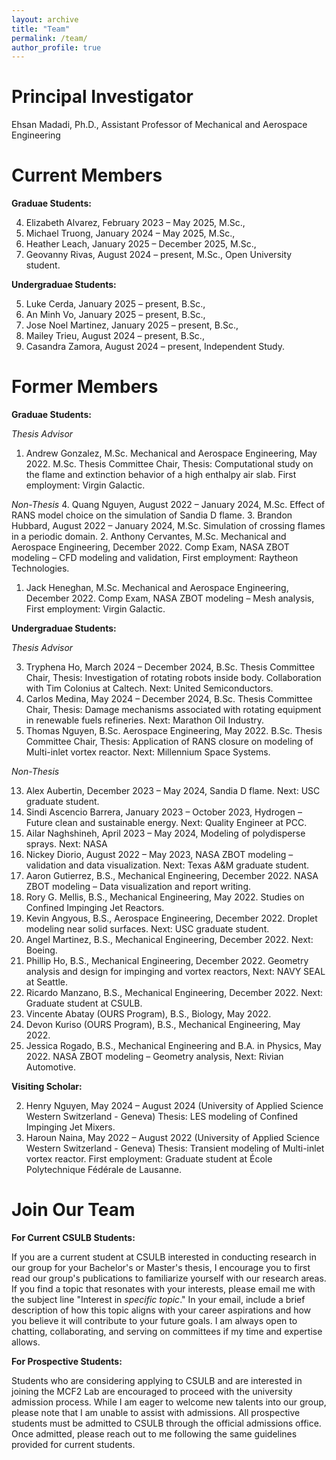 ```yaml
---
layout: archive
title: "Team"
permalink: /team/
author_profile: true
---
```


Principal Investigator
======
Ehsan Madadi, Ph.D., Assistant Professor of Mechanical and Aerospace Engineering

Current Members
======
**Graduae Students:**

4. Elizabeth Alvarez, February 2023 – May 2025, M.Sc.,
3. Michael Truong, January 2024 – May 2025, M.Sc.,
2. Heather Leach, January 2025 – December 2025, M.Sc.,
1. Geovanny Rivas, August 2024 – present, M.Sc., Open University student.

**Undergraduae Students:**

5. Luke Cerda, January 2025 – present, B.Sc.,
4. An Minh Vo, January 2025 – present, B.Sc.,
3. Jose Noel Martinez, January 2025 – present, B.Sc.,
2. Mailey Trieu, August 2024 – present, B.Sc.,
1. Casandra Zamora, August 2024 – present, Independent Study.

Former Members
======
**Graduae Students:**

*Thesis Advisor*

1. Andrew Gonzalez, M.Sc. Mechanical and Aerospace Engineering, May 2022. M.Sc. Thesis Committee Chair, Thesis: Computational study on the flame and extinction behavior of a high enthalpy air slab. First employment: Virgin Galactic.

*Non-Thesis*
4. Quang Nguyen, August 2022 – January 2024, M.Sc. Effect of RANS model choice on the simulation of Sandia D flame.
3. Brandon Hubbard, August 2022 – January 2024, M.Sc. Simulation of crossing flames in a periodic domain.
2. Anthony Cervantes, M.Sc. Mechanical and Aerospace Engineering, December 2022. Comp Exam, NASA ZBOT modeling – CFD modeling and validation, First employment: Raytheon Technologies.
1. Jack Heneghan, M.Sc. Mechanical and Aerospace Engineering, December 2022. Comp Exam, NASA ZBOT modeling – Mesh analysis, First employment: Virgin Galactic.


**Undergraduae Students:**

*Thesis Advisor*

3. Tryphena Ho, March 2024 – December 2024, B.Sc. Thesis Committee Chair, Thesis:
Investigation of rotating robots inside body. Collaboration with Tim Colonius at
Caltech. Next: United Semiconductors.
2. Carlos Medina, May 2024 – December 2024, B.Sc. Thesis Committee Chair, Thesis:
Damage mechanisms associated with rotating equipment in renewable fuels refineries.
Next: Marathon Oil Industry.
1. Thomas Nguyen, B.Sc. Aerospace Engineering, May 2022. B.Sc. Thesis Committee
Chair, Thesis: Application of RANS closure on modeling of Multi-inlet vortex reactor.
Next: Millennium Space Systems.

*Non-Thesis*

13. Alex Aubertin, December 2023 – May 2024, Sandia D flame. Next: USC graduate
student.
12. Sindi Ascencio Barrera, January 2023 – October 2023, Hydrogen – Future clean and
sustainable energy. Next: Quality Engineer at PCC.
11. Ailar Naghshineh, April 2023 – May 2024, Modeling of polydisperse sprays. Next:
NASA
10. Nickey Diorio, August 2022 – May 2023, NASA ZBOT modeling – validation and
data visualization. Next: Texas A&M graduate student.
9. Aaron Gutierrez, B.S., Mechanical Engineering, December 2022. NASA ZBOT
modeling – Data visualization and report writing.
8. Rory G. Mellis, B.S., Mechanical Engineering, May 2022. Studies on Confined
Impinging Jet Reactors.
7. Kevin Angyous, B.S., Aerospace Engineering, December 2022. Droplet modeling near
solid surfaces. Next: USC graduate student.
6. Angel Martinez, B.S., Mechanical Engineering, December 2022. Next: Boeing.
5. Phillip Ho, B.S., Mechanical Engineering, December 2022. Geometry analysis and
design for impinging and vortex reactors, Next: NAVY SEAL at Seattle.
4. Ricardo Manzano, B.S., Mechanical Engineering, December 2022. Next: Graduate
student at CSULB.
3. Vincente Abatay (OURS Program), B.S., Biology, May 2022.
2. Devon Kuriso (OURS Program), B.S., Mechanical Engineering, May 2022.
1. Jessica Rogado, B.S., Mechanical Engineering and B.A. in Physics, May 2022. NASA
ZBOT modeling – Geometry analysis, Next: Rivian Automotive.

**Visiting Scholar:**

2. Henry Nguyen, May 2024 – August 2024 (University of Applied Science Western Switzerland - Geneva) Thesis: LES modeling of Confined Impinging Jet Mixers.
1. Haroun Naina, May 2022 – August 2022 (University of Applied Science Western Switzerland - Geneva) Thesis: Transient modeling of Multi-inlet vortex reactor. First employment: Graduate student at École Polytechnique Fédérale de Lausanne.


Join Our Team
======

**For Current CSULB Students:**

If you are a current student at CSULB interested in conducting research in our group for your Bachelor's or Master's thesis, I encourage you to first read our group's publications to familiarize yourself with our research areas. If you find a topic that resonates with your interests, please email me with the subject line "Interest in *specific topic*." In your email, include a brief description of how this topic aligns with your career aspirations and how you believe it will contribute to your future goals. I am always open to chatting, collaborating, and serving on committees if my time and expertise allows.

**For Prospective Students:**

Students who are considering applying to CSULB and are interested in joining the MCF2 Lab are encouraged to proceed with the university admission process. While I am eager to welcome new talents into our group, please note that I am unable to assist with admissions. All prospective students must be admitted to CSULB through the official admissions office. Once admitted, please reach out to me following the same guidelines provided for current students.
